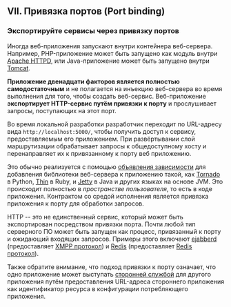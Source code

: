 ## VII. Привязка портов (Port binding)
### Экспортируйте сервисы через привязку портов

Иногда веб-приложения запускают внутри контейнера веб-сервера. Например, PHP-приложение может быть запущено как модуль внутри [Apache HTTPD](http://httpd.apache.org/), или Java-приложение может быть запущено внутри [Tomcat](http://tomcat.apache.org/).

**Приложение двенадцати факторов является полностью самодостаточным** и не полагается на инъекцию веб-сервера во время выполнения для того, чтобы создать веб-сервис. Веб-приложение **экспортирует HTTP-сервис путём привязки к порту** и прослушивает запросы, поступающих на этот порт.

Во время локальной разработки разработчик переходит по URL-адресу вида `http://localhost:5000/`, чтобы получить доступ к сервису, предоставляемым его приложением. При развёртывании слой маршрутизации обрабатывает запросы к общедоступному хосту и перенаправляет их к привязанному к порту веб приложению.

Это обычно реализуется с помощью [объявления зависимости](./dependencies) для добавления библиотеки веб-сервера к приложению такой, как [Tornado](http://www.tornadoweb.org/) в Python, [Thin](http://code.macournoyer.com/thin/) в Ruby, и [Jetty](http://www.eclipse.org/jetty/) в Java и других языках на основе JVM. Это происходит полностью в *пространстве пользователя*, то есть в коде приложения. Контрактом со средой исполнения является привязка приложения к порту для обработки запросов.

HTTP -- это не единственный сервис, который может быть экспортирован посредством привязки порта. Почти любой тип серверного ПО может быть запущен как процесс, привязанный к порту и ожидающий входящих запросов. Примеры этого включают [ejabberd](http://www.ejabberd.im/) (предоставляет [XMPP протокол](http://xmpp.org/)) и [Redis](http://redis.io/) (предоставляет [Redis протокол](http://redis.io/topics/protocol)).

Также обратите внимание, что подход привязки к порту означает, что одно приложение может выступать [сторонней службой](./backing-services) для другого приложения путём предоставления URL-адреса стороннего приложения как идентификатор ресурса в конфигурации потребляющего приложения.
